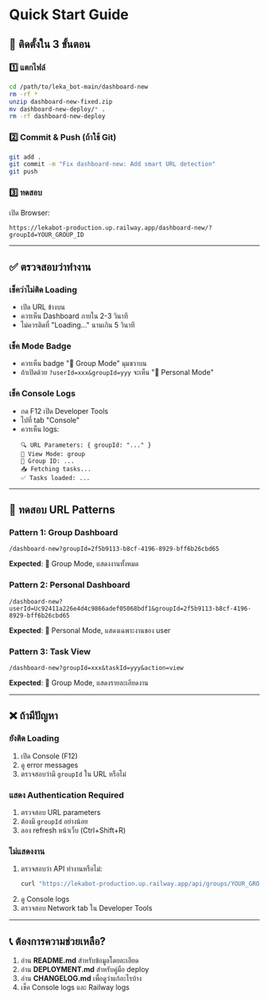 # Quick Start Guide

## 🚀 ติดตั้งใน 3 ขั้นตอน

### 1️⃣ แตกไฟล์

```bash
cd /path/to/leka_bot-main/dashboard-new
rm -rf *
unzip dashboard-new-fixed.zip
mv dashboard-new-deploy/* .
rm -rf dashboard-new-deploy
```

### 2️⃣ Commit & Push (ถ้าใช้ Git)

```bash
git add .
git commit -m "Fix dashboard-new: Add smart URL detection"
git push
```

### 3️⃣ ทดสอบ

เปิด Browser:
```
https://lekabot-production.up.railway.app/dashboard-new/?groupId=YOUR_GROUP_ID
```

---

## ✅ ตรวจสอบว่าทำงาน

### เช็คว่าไม่ติด Loading
- เปิด URL ข้างบน
- ควรเห็น Dashboard ภายใน 2-3 วินาที
- ไม่ควรติดที่ "Loading..." นานเกิน 5 วินาที

### เช็ค Mode Badge
- ควรเห็น badge "👥 Group Mode" มุมขวาบน
- ถ้าเปิดด้วย `?userId=xxx&groupId=yyy` จะเห็น "👤 Personal Mode"

### เช็ค Console Logs
- กด F12 เปิด Developer Tools
- ไปที่ tab "Console"
- ควรเห็น logs:
  ```
  🔍 URL Parameters: { groupId: "..." }
  📍 View Mode: group
  👥 Group ID: ...
  📥 Fetching tasks...
  ✅ Tasks loaded: ...
  ```

---

## 🧪 ทดสอบ URL Patterns

### Pattern 1: Group Dashboard
```
/dashboard-new?groupId=2f5b9113-b8cf-4196-8929-bff6b26cbd65
```
**Expected**: 👥 Group Mode, แสดงงานทั้งหมด

### Pattern 2: Personal Dashboard
```
/dashboard-new?userId=Uc92411a226e4d4c9866adef05068bdf1&groupId=2f5b9113-b8cf-4196-8929-bff6b26cbd65
```
**Expected**: 👤 Personal Mode, แสดงเฉพาะงานของ user

### Pattern 3: Task View
```
/dashboard-new?groupId=xxx&taskId=yyy&action=view
```
**Expected**: 👥 Group Mode, แสดงรายละเอียดงาน

---

## ❌ ถ้ามีปัญหา

### ยังติด Loading
1. เปิด Console (F12)
2. ดู error messages
3. ตรวจสอบว่ามี `groupId` ใน URL หรือไม่

### แสดง Authentication Required
1. ตรวจสอบ URL parameters
2. ต้องมี `groupId` อย่างน้อย
3. ลอง refresh หน้าเว็บ (Ctrl+Shift+R)

### ไม่แสดงงาน
1. ตรวจสอบว่า API ทำงานหรือไม่:
   ```bash
   curl "https://lekabot-production.up.railway.app/api/groups/YOUR_GROUP_ID/tasks"
   ```
2. ดู Console logs
3. ตรวจสอบ Network tab ใน Developer Tools

---

## 📞 ต้องการความช่วยเหลือ?

1. อ่าน **README.md** สำหรับข้อมูลโดยละเอียด
2. อ่าน **DEPLOYMENT.md** สำหรับคู่มือ deploy
3. อ่าน **CHANGELOG.md** เพื่อดูว่าแก้อะไรบ้าง
4. เช็ค Console logs และ Railway logs

